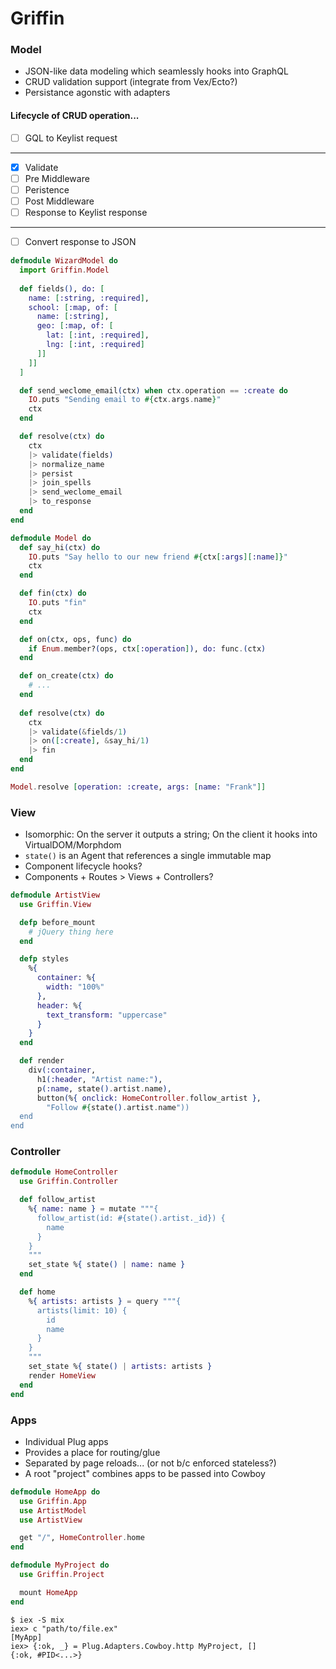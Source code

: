 # Griffin

### Model

- JSON-like data modeling which seamlessly hooks into GraphQL
- CRUD validation support (integrate from Vex/Ecto?)
- Persistance agonstic with adapters

#### Lifecycle of CRUD operation...
- [ ] GQL to Keylist request
- --
- [x] Validate
- [ ] Pre Middleware
- [ ] Peristence
- [ ] Post Middleware
- [ ] Response to Keylist response
- --
- [ ] Convert response to JSON

````elixir
defmodule WizardModel do
  import Griffin.Model
  
  def fields(), do: [
    name: [:string, :required],
    school: [:map, of: [
      name: [:string],
      geo: [:map, of: [
        lat: [:int, :required],
        lng: [:int, :required]
      ]]
    ]] 
  ]

  def send_weclome_email(ctx) when ctx.operation == :create do
    IO.puts "Sending email to #{ctx.args.name}"
    ctx
  end

  def resolve(ctx) do
    ctx
    |> validate(fields)
    |> normalize_name
    |> persist
    |> join_spells
    |> send_weclome_email
    |> to_response    
  end
end
````

````elixir
defmodule Model do
  def say_hi(ctx) do
    IO.puts "Say hello to our new friend #{ctx[:args][:name]}"
    ctx
  end

  def fin(ctx) do
    IO.puts "fin"
    ctx
  end

  def on(ctx, ops, func) do
    if Enum.member?(ops, ctx[:operation]), do: func.(ctx)
  end

  def on_create(ctx) do
    # ...
  end
  
  def resolve(ctx) do
    ctx
    |> validate(&fields/1)
    |> on([:create], &say_hi/1)
    |> fin
  end
end

Model.resolve [operation: :create, args: [name: "Frank"]]
````

### View
- Isomorphic: On the server it outputs a string; On the client it hooks into VirtualDOM/Morphdom
- `state()` is an Agent that references a single immutable map
- Component lifecycle hooks?
- Components + Routes > Views + Controllers?

````elixir
defmodule ArtistView
  use Griffin.View

  defp before_mount
    # jQuery thing here
  end

  defp styles
    %{
      container: %{
        width: "100%"
      },
      header: %{
        text_transform: "uppercase"
      }
    }
  end

  def render
    div(:container,
      h1(:header, "Artist name:"),
      p(:name, state().artist.name),
      button(%{ onclick: HomeController.follow_artist },
        "Follow #{state().artist.name"))
  end
end
````

### Controller

```elixir
defmodule HomeController
  use Griffin.Controller

  def follow_artist
    %{ name: name } = mutate """{
      follow_artist(id: #{state().artist._id}) {
        name
      }
    }
    """
    set_state %{ state() | name: name }
  end

  def home
    %{ artists: artists } = query """{
      artists(limit: 10) {
        id
        name
      }
    }
    """
    set_state %{ state() | artists: artists }
    render HomeView
  end
end
```

### Apps

- Individual Plug apps
- Provides a place for routing/glue
- Separated by page reloads... (or not b/c enforced stateless?)
- A root "project" combines apps to be passed into Cowboy

```elixir
defmodule HomeApp do
  use Griffin.App
  use ArtistModel
  use ArtistView

  get "/", HomeController.home
end

defmodule MyProject do
  use Griffin.Project

  mount HomeApp
end
```

```
$ iex -S mix
iex> c "path/to/file.ex"
[MyApp]
iex> {:ok, _} = Plug.Adapters.Cowboy.http MyProject, []
{:ok, #PID<...>}
```
